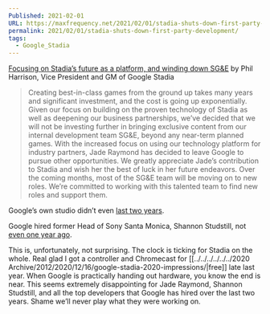 ```yaml
---
Published: 2021-02-01
URL: https://maxfrequency.net/2021/02/01/stadia-shuts-down-first-party-development/
permalink: 2021/02/01/stadia-shuts-down-first-party-development/
tags:
  - Google_Stadia
---
```

[Focusing on Stadia’s future as a platform, and winding down SG&E](https://blog.google/products/stadia/focusing-on-stadias-future-as-a-platform-and-winding-down-sge/) by Phil Harrison, Vice President and GM of Google Stadia

> Creating best-in-class games from the ground up takes many years and significant investment, and the cost is going up exponentially. Given our focus on building on the proven technology of Stadia as well as deepening our business partnerships, we’ve decided that we will not be investing further in bringing exclusive content from our internal development team SG&E, beyond any near-term planned games. With the increased focus on using our technology platform for industry partners, Jade Raymond has decided to leave Google to pursue other opportunities. We greatly appreciate Jade’s contribution to Stadia and wish her the best of luck in her future endeavors. Over the coming months, most of the SG&E team will be moving on to new roles. We’re committed to working with this talented team to find new roles and support them.

Google’s own studio didn’t even [last two years](https://youtube.com/watch?v=nUih5C5rOrA&t=3207).

Google hired former Head of Sony Santa Monica, Shannon Studstill, not [even one year ago](https://venturebeat.com/2020/03/04/google-hires-sonys-shannon-studstill-to-run-stadia-games-and-entertainment-studio-in-la/).

This is, unfortunately, not surprising. The clock is ticking for Stadia on the whole. Real glad I got a controller and Chromecast for [[../../../../../../2020 Archive/2012/2020/12/16/google-stadia-2020-impressions/|free]] late last year. When Google is practically handing out hardware, you know the end is near. This seems extremely disappointing for Jade Raymond, Shannon Studstill, and all the top developers that Google has hired over the last two years. Shame we’ll never play what they were working on.